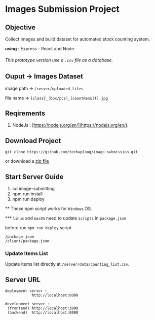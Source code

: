 # Images Submission Project

## Objective
Collect images and build dataset for automated stock counting system.

**using** : Express - React and Node.

###### This prototype version use a `.csv` file as a database.

## Ouput -> Images Dataset
image path  => `/server/uploaded_files`

file name   => `[class]_[box/pcs]_[countResult].jpg`


## Reqirements
1. NodeJs : [https://nodejs.org/en/](https://nodejs.org/en/).

## Download Project
```
git clone https://github.com/techaploog/image-submission.git
```
or download a [zip file](https://github.com/techaploog/image-submission/archive/refs/heads/main.zip)

## Start Server Guide
1. cd image-submitting
2. npm run install
3. npm run deploy

**  These npm script works for `Windows` OS.

*** `linux` and `macOS` need to update `scripts` in `package.json` 

before run `npm run deploy` script.
```
/package.json
/client/package.json
```

### Update Items List
Update items list directly at `/server/data/counting_list.csv`.

## Server URL
```
deployment server : 
            http://localhost:8000

development server :
 (frontend) http://localhost:3000
 (backend)  http://localhost:8000
```
